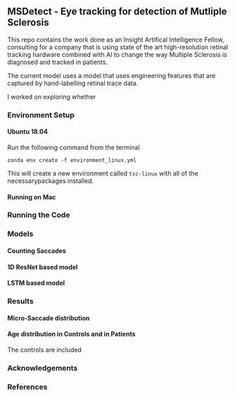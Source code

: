 ## MSDetect - Eye tracking for detection of Mutliple Sclerosis

This repo contains the work done as an Insight Artifical Intelligence Fellow, consulting for a company that is using state of the art high-resolution retinal tracking hardware combined with AI to change the way Multiple Sclerosis is diagnosed and tracked in patients. 

The current model uses a model that uses engineering features that are captured by hand-labelling retinal trace data. 

I worked on exploring whether 
 

###  Environment Setup 

#### Ubuntu 18.04 

Run the following command from the terminal 

```
conda env create -f environment_linux.yml
```
This will create a new environment called `tsc-linux` with all of the necessarypackages installed. 

#### Running on Mac 

### Running the Code 


### Models 

#### Counting Saccades 


#### 1D ResNet based model 


#### LSTM based model 

### Results 

#### Micro-Saccade distribution

#### Age distribution in Controls and in Patients 

The controls are included
### Acknowledgements


### References  




